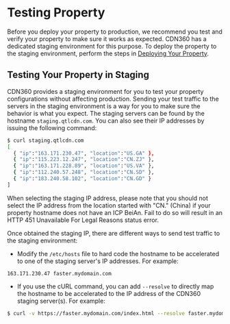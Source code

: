 # Testing Property

Before you deploy your property to production, we recommend you test and verify your property to make sure it works as expected. CDN360 has a dedicated staging environment for this purpose. To deploy the property to the staging environment, perform the steps in [Deploying Your Property](</docs/portal/edge-configurations/deploying-property.md>).

## Testing Your Property in Staging

CDN360 provides a staging environment for you to test your property configurations without affecting production. Sending your test traffic to the servers in the staging environment is a way for you to make sure the behavior is what you expect. The staging servers can be found by the hostname `staging.qtlcdn.com`. You can also see their IP addresses by issuing the following command:

```bash
$ curl staging.qtlcdn.com
[
  { "ip":"163.171.230.47", "location":"US.GA" },
  { "ip":"115.223.12.247", "location":"CN.ZJ" },
  { "ip":"163.171.228.89", "location":"US.VA" },
  { "ip":"112.240.57.248", "location":"CN.SD" },
  { "ip":"183.240.58.102", "location":"CN.GD" }
]
```

When selecting the staging IP address, please note that you should not select the IP address from the location started with "CN." (China) if your property hostname does not have an ICP BeiAn.  Fail to do so will result in an HTTP 451 Unavailable For Legal Reasons status error.

Once obtained the staging IP, there are different ways to send test traffic to the staging environment:

- Modify the ```/etc/hosts``` file to hard code the hostname to be accelerated to one of the staging server's IP addresses. For example:


```
163.171.230.47 faster.mydomain.com
```
- If you use the cURL command, you can add ```--resolve``` to directly map the hostname to be accelerated to the IP address of the CDN360 staging server(s). For example:

```bash
$ curl -v https://faster.mydomain.com/index.html --resolve faster.mydomain.com:443:163.171.230.47
```
